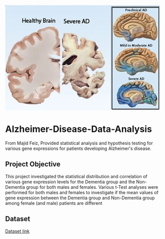 <img src="images/dementia_s6_healthy_brain_severe_ad.jpg">

# Alzheimer-Disease-Data-Analysis
From Majid Feiz, Provided statistical analysis and hypothesis testing for various gene expressions for patients developing Alzheimer's disease.

## Project Objective
This project investigated the statistical distribution and correlation of various gene expression levels for the Dementia group and the Non-Dementia group for both males and females. Various t-Test analyses were performed for both males and females to investigate if the mean values of gene expression between the Dementia group and Non-Dementia group among female (and male) patients are different

## Dataset
<a href= "https://www.ncbi.nlm.nih.gov/geo/query/acc.cgi?acc=GSE44768"> Dataset link</a>
